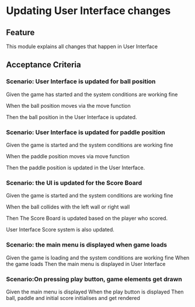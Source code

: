 # Updating User Interface changes

## Feature

This module explains all changes that happen in User Interface

## Acceptance Criteria

### Scenario: User Interface is updated for ball position

  Given the game has started and the system conditions are working fine

  When the ball position moves via the move function

  Then the ball position in the User Interface is updated.

### Scenario: User Interface is updated for paddle position

  Given the game is started and the system conditions are working fine

  When the paddle position moves via  move function

  Then the paddle position is updated in the User Interface.
  
### Scenario: the UI is updated for the Score Board

Given the game is started and the system conditions are working fine

When the ball collides with the left wall or right wall

Then The Score Board is updated based on the player who scored.

 User Interface Score system is also updated.

### Scenario: the main menu is displayed when game loads

Given the game is loading and the system conditions are working fine
When the game loads
Then the main menu is displayed in User Interface

### Scenario:On pressing play button, game elements get drawn

Given the main menu is displayed
When the play button is displayed
Then ball, paddle and initial score initialises and get rendered
